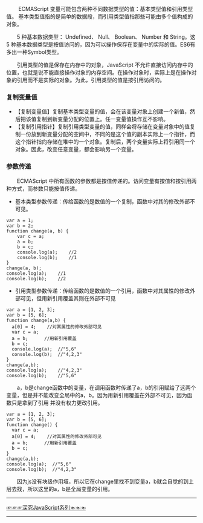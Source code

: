&emsp;&emsp; ECMAScript 变量可能包含两种不同数据类型的值：基本类型值和引用类型值。 基本类型值指的是简单的数据段，而引用类型值指那些可能由多个值构成的对象。

&emsp;&emsp;5 种基本数据类型： Undefined、 Null、 Boolean、 Number 和 String。这 5 种基本数据类型是按值访问的，因为可以操作保存在变量中的实际的值。ES6有多出一种Symbol类型。

&emsp;&emsp;引用类型的值是保存在内存中的对象，JavaScript 不允许直接访问内存中的位置，也就是说不能直接操作对象的内存空间。在操作对象时，实际上是在操作对象的引用而不是实际的对象。为此，引用类型的值是按引用访问的。

### 复制变量值
* 【复制变量值】复制基本类型变量的值，会在该变量对象上创建一个新值，然后把该值复制到新变量分配的位置上。任一变量值操作互不影响。
* 【复制引用指针】复制引用类型变量的值，同样会将存储在变量对象中的值复制一份放到新变量分配的空间中，不同的是这个值的副本实际上一个指针，而这个指针指向存储在堆中的一个对象。复制后，两个变量实际上将引用同一个对象。因此，改变任意变量，都会影响另一个变量。

### 参数传递
&emsp;&emsp;ECMAScript 中所有函数的参数都是按值传递的。访问变量有按值和按引用两种方式，而参数只能按值传递。
&emsp;&emsp;

* 基本类型参数传递：传给函数的是数值的一个复制，函数中对其的修改外部不可见。
```
var a = 1;
var b = 2;
function change(a, b) {
    var c = a;
    a = b;
    b = c;
    console.log(a);    //2
    console.log(b);    //1
}
change(a, b);
console.log(a);    //1
console.log(b);    //2
```
*  引用类型参数传递：传给函数的是数值的一个引用，函数中对其属性的修改外部可见，但用新引用覆盖其则在外部不可见
```
var a = [1, 2, 3];
var b = [5, 6];
function change(a,b) {
  a[0] = 4;    //对其属性的修改外部可见 
  var c = a;
  a = b;      //用新引用覆盖
  b = c;
  console.log(a);  //"5,6"        
  console.log(b);  //"4,2,3"
}
change(a,b);
console.log(a);    //"4,2,3"
console.log(b);    //"5,6"
```

&emsp;&emsp;a，b是change函数中的变量，在调用函数时传递了a，b的引用赋给了这两个变量，但是并不能改变全局中的a，b。因为用新引用覆盖在外部不可见，因为函数只是拿到了引用 并没有权力更改引用。

```
var a = [1, 2, 3];
var b = [5, 6];
function change() {
  var c = a;
  a[0] = 4;    //对其属性的修改外部可见 
  a = b;      //用新引用覆盖
  b = c;
}
change(a,b);
console.log(a);  //"5,6" 
console.log(b);  //"4,2,3"
```

&emsp;&emsp;因为js没有块级作用域，所以它在change里找不到变量a，b就会自觉的到上层去找，所以这里的a，b是全局变量的引用。

***
[☞☞☞深究JavaScript系列☜☜☜](https://github.com/staven630/blog/tree/master/%E6%B7%B1%E7%A9%B6JavaScript)
***